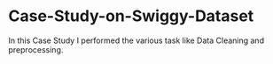 # Case-Study-on-Swiggy-Dataset
In this Case Study I performed the various task like Data Cleaning and preprocessing.
